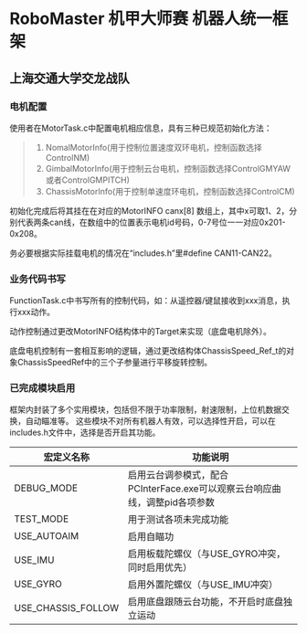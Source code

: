 # RoboMaster 机甲大师赛 机器人统一框架
## 上海交通大学交龙战队

### 电机配置

使用者在MotorTask.c中配置电机相应信息，具有三种已规范初始化方法：
> 1. NomalMotorInfo(用于控制位置速度双环电机，控制函数选择ControlNM)
> 1. GimbalMotorInfo(用于控制云台电机，控制函数选择ControlGMYAW或者ControlGMPITCH)
> 1. ChassisMotorInfo(用于控制单速度环电机，控制函数选择ControlCM)

初始化完成后将其挂在在对应的MotorINFO canx[8] 数组上，其中x可取1、2，分别代表两条can线，在数组中的位置表示电机id号码，0-7号位一一对应0x201-0x208。

务必要根据实际挂载电机的情况在“includes.h”里#define CAN11-CAN22。

### 业务代码书写
FunctionTask.c中书写所有的控制代码，如：从遥控器/键鼠接收到xxx消息，执行xxx动作。

动作控制通过更改MotorINFO结构体中的Target来实现（底盘电机除外）。

底盘电机控制有一套相互影响的逻辑，通过更改结构体ChassisSpeed_Ref_t的对象ChassisSpeedRef中的三个子参量进行平移旋转控制。

### 已完成模块启用
框架内封装了多个实用模块，包括但不限于功率限制，射速限制，上位机数据交换，自动瞄准等。
这些模块不对所有机器人有效，可以选择性开启，可以在includes.h文件中，选择是否开启其功能。

|宏定义名称|功能说明|
|-|-|
| DEBUG_MODE | 启用云台调参模式，配合PCInterFace.exe可以观察云台响应曲线，调整pid各项参数|
|TEST_MODE  |用于测试各项未完成功能|
|USE_AUTOAIM |启用自瞄功|
|USE_IMU     |启用板载陀螺仪（与USE_GYRO冲突，同时启用优先）|
|USE_GYRO    |启用外置陀螺仪（与USE_IMU冲突）|
|USE_CHASSIS_FOLLOW |启用底盘跟随云台功能，不开启时底盘独立运动 |
